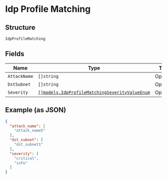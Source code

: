 
# Idp Profile Matching

## Structure

`IdpProfileMatching`

## Fields

| Name | Type | Tags | Description |
|  --- | --- | --- | --- |
| `AttackName` | `[]string` | Optional | - |
| `DstSubnet` | `[]string` | Optional | - |
| `Severity` | [`[]models.IdpProfileMatchingSeverityValueEnum`](../../doc/models/idp-profile-matching-severity-value-enum.md) | Optional | - |

## Example (as JSON)

```json
{
  "attack_name": [
    "attack_name5"
  ],
  "dst_subnet": [
    "dst_subnet1"
  ],
  "severity": [
    "critical",
    "info"
  ]
}
```

